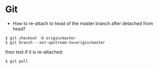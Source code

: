 # Git

- How to re-attach to head of the master branch after detached from head?


```
$ git checkout -b origin/master
$ git branch --set-upstream-to=origin/master
```

then test if it is re-attached:

```
$ git pull
```

